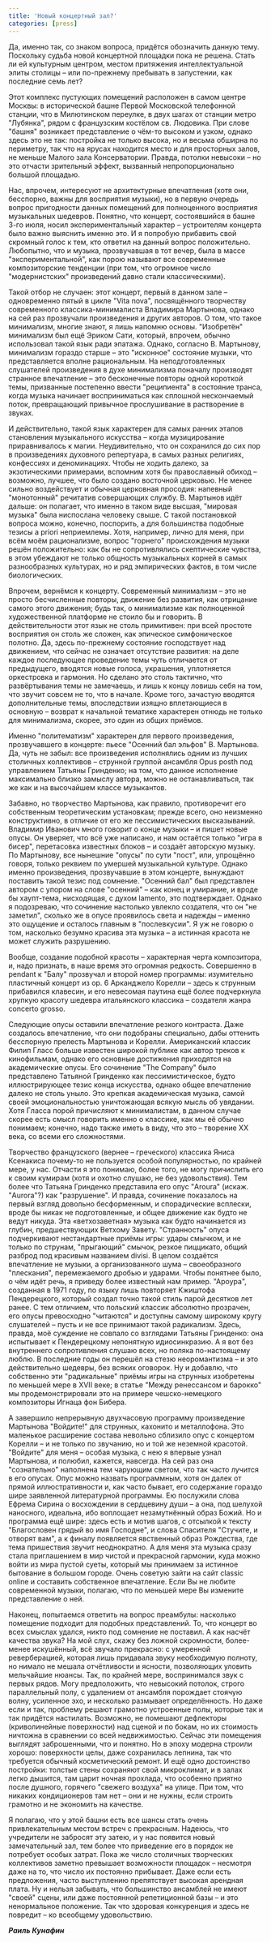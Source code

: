```yaml
---
title: 'Новый концертный зал?'
categories: [press]
---
```

Да, именно так, со знаком вопроса, придётся обозначить данную тему. Поскольку судьба новой концертной площадки пока не решена. Стать ли ей культурным центром, местом притяжения интеллектуальной элиты столицы – или по-прежнему пребывать в запустении, как последние семь лет?

 Этот комплекс пустующих помещений расположен в самом центре Москвы: в исторической башне Первой Московской телефонной станции, что в Милютинском переулке, в двух шагах от станции метро "Лубянка", рядом с французским костёлом св. Людовика. При слове "башня" возникает представление о чём-то высоком и узком, однако здесь это не так: постройка не только высока, но и весьма обширна по периметру, так что на ярусах находится место и для просторных залов, не меньше Малого зала Консерватории. Правда, потолки невысоки – но это отчасти зрительный эффект, вызванный непропорционально большой площадью.

 Нас, впрочем, интересуют не архитектурные впечатления (хотя они, бесспорно, важны для восприятия музыки), но в первую очередь вопрос пригодности данных помещений для полноценного восприятия музыкальных шедевров. Понятно, что концерт, состоявшийся в башне 3-го июля, носил экспериментальный характер – устроителям концерта было важно выяснить именно это. И я попробую прибавить свой скромный голос к тем, кто ответил на данный вопрос положительно. Любопытно, что и музыка, прозвучавшая в тот вечер, была в массе "экспериментальной", как порою называют все современные композиторские тенденции (при том, что огромное число "модернистских" произведений давно стали классическими).

 Такой отбор не случаен: этот концерт, первый в данном зале – одновременно пятый в цикле "Vita nova", посвящённого творчеству современного классика-минималиста Владимира Мартынова, однако на сей раз прозвучали произведения и других авторов. О том, что такое минимализм, многие знают, я лишь напомню основы. "Изобретён" минимализм был ещё Эриком Сати, который, впрочем, обычно использовал такой язык ради эпатажа. Однако, согласно В. Мартынову, минимализм гораздо старше – это "исконное" состояние музыки, что представляется вполне рациональным. На неподготовленных слушателей произведения в духе минимализма поначалу производят странное впечатление – это бесконечные повторы одной короткой темы, призванные постепенно ввести "реципиента" в состояние транса, когда музыка начинает восприниматься как сплошной нескончаемый поток, превращающий привычное прослушивание в растворение в звуках.

 И действительно, такой язык характерен для самых ранних этапов становления музыкального искусства – когда музицирование приравнивалось к магии. Неудивительно, что он сохранился до сих пор в произведениях духовного репертуара, в самых разных религиях, конфессиях и деноминациях. Чтобы не ходить далеко, за экзотическими примерами, вспомним хотя бы православный обиход – возможно, лучшее, что было создано восточной церковью. Не менее сильно воздействует и обычная церковная просодия: напевный "монотонный" речитатив совершающих службу. В. Мартынов идёт дальше: он полагает, что именно в таком виде высшая, "мировая музыка" была ниспослана человеку свыше. С такой постановкой вопроса можно, конечно, поспорить, а для большинства подобные тезисы a priori неприемлемы. Хотя, например, лично для меня, при всём моём рационализме, вопрос "горнего" происхождения музыки решён положительно: как бы не сопротивлялись скептические чувства, в этом убеждают не только общность музыкальных корней в самых разнообразных культурах, но и ряд эмпирических фактов, в том числе биологических.

 Впрочем, вернёмся к концерту. Современный минимализм – это не просто бесчисленные повторы, движение без развития, как отрицание самого этого движения; будь так, о минимализме как полноценной художественной платформе не стоило бы и говорить. В действительности этот язык не столь примитивен: при всей простоте восприятия он столь же сложен, как эпическое симфоническое полотно. Да, здесь по-прежнему состояние господствует над движением, что сейчас не означает отсутствие развития: на деле каждое последующее проведение темы чуть отличается от предыдущего, вводятся новые голоса, украшения, уплотняется оркестровка и гармония. Но сделано это столь тактично, что развёртывания темы не замечаешь, и лишь к концу ловишь себя на том, что звучит совсем не то, что в начале. Кроме того, зачастую вводятся дополнительные темы, впоследствии изящно вплетающиеся в основную – возврат к начальной тематике характерен отнюдь не только для минимализма, скорее, это один из общих приёмов.

 Именно "политематизм" характерен для первого произведения, прозвучавшего в концерте: пьесе "Осенний бал эльфов" В. Мартынова. Да, чуть не забыл: все произведения исполнялись одним из лучших столичных коллективов – струнной группой ансамбля Opus posth под управлением Татьяны Гринденко; на том, что данное исполнение максимально близко замыслу автора, можно не останавливаться, так же как и на высочайшем классе музыкантов.

 Забавно, но творчество Мартынова, как правило, противоречит его собственным теоретическим установкам; прежде всего, оно неизменно конструктивно, в отличие от его же пессимистических высказываний. Владимир Иванович много говорит о конце музыки – и пишет новые опусы. Он уверяет, что всё уже написано, и нам остаётся только "игра в бисер", перетасовка известных блоков – и создаёт авторскую музыку. По Мартынову, все нынешние "опусы" по сути "пост", или, упрощённо говоря, только реквием по умершей музыкальной культуре. Однако именно произведения, прозвучавшие в этом концерте, вынуждают поставить такой тезис под сомнение. "Осенний бал" был представлен автором с упором на слове "осенний" – как конец и умирание, и вроде бы хаупт-тема, нисходящая, с духом lamento, это подтверждает. Однако я подозреваю, что сочинение настолько увлекло создателя, что он "не заметил", сколько же в опусе проявилось света и надежды – именно это ощущение и осталось главным в "послевкусии". Я уж не говорю о том, насколько безумно красива эта музыка – а истинная красота не может служить разрушению.

 Вообще, создание подобной красоты – характерная черта композитора, и, надо признать, в наше время это огромная редкость. Совершенно в pendant к "Балу" прозвучал и второй номер программы: изумительно пластичный концерт из op. 6 Арканджело Корелли – здесь к струнным прибавился клавесин, и его невесомая паутина ещё более подчеркнула хрупкую красоту шедевра итальянского классика – создателя жанра concerto grosso.

 Следующие опусы оставили впечатление резкого контраста. Даже создалось впечатление, что они подобраны специально, дабы оттенить бесспорную прелесть Мартынова и Корелли. Американский классик Филип Гласс больше известен широкой публике как автор треков к кинофильмам, однако его основные достижения приходятся на академические опусы. Его сочинение "The Company" было представлено Татьяной Гринденко как пессимистическое, будто иллюстрирующее тезис конца искусства, однако общее впечатление далеко не столь уныло. Это крепкая академическая музыка, самой своей эмоциональностью уничтожающая всякую мысль об увядании. Хотя Гласса порой причисляют к минималистам, в данном случае скорее есть смысл говорить именно о классике, как мы её обычно понимаем; конечно, надо также иметь в виду, что это – творение XX века, со всеми его сложностями.

 Творчество французского (вернее – греческого) классика Яниса Ксенакиса почему-то не пользуется особой популярностью, по крайней мере, у нас. Отчасти я это понимаю, более того, не могу причислить его к своим кумирам (хотя и охотно слушаю, не без удовольствия). Тем более что Татьяна Гринденко представила его опус "Aroura" (искаж. "Aurora"?) как "разрушение". И правда, сочинение показалось на первый взгляд довольно бесформенным, и спорадические всплески, вроде бы никак не подготовленные, и общее движение как будто не ведут никуда. Эта «ветхозаветная» музыка как будто начинается из глубин, предшествующих Ветхому Завету. "Странность" опуса подчеркивают нестандартные приёмы игры: удары смычком, и не только по струнам, "прыгающий" смычок, резкое пиццикато, общий разброд под красивым названием divisi. В целом создаётся впечатление не музыки, а организованного шума – своеобразного "плескания", перемежаемого дробью и ударами. Чтобы понятнее было, о чём идёт речь, я приведу более известный нам пример. "Ароура", созданная в 1971 году, по языку лишь повторяет Кжиштофа Пендерецкого, который создал точно такой стиль парой десятков лет ранее. С тем отличием, что польский классик абсолютно прозрачен, его опусы превосходно "читаются" и доступны самому широкому кругу слушателей – пусть и не все принимают такой радикализм. Здесь, правда, моё суждение не совпало со взглядами Татьяны Гринденко: она испытывает к Пендерецкому непонятную идиосинкразию. А я вот без внутреннего сопротивления слушаю всех, но поляка по-настоящему люблю. В последние годы он перешёл на стезю неоромантизма – и это действительно шедевры, без всяких оговорок. Ну и добавлю, что собственно эти "радикальные" приёмы игры на струнных изобретены по меньшей мере в XVII веке; в статье "Между ренессансом и барокко" мы продемонстрировали это на примере чешско-немецкого композиторы Игнаца фон Бибера.

 А завершило непрерывную двухчасовую программу произведение Мартынова "Войдите!" для струнных, кахонито и металлофона. Это маленькое расширение состава невольно сблизило опус с концертом Корелли – и не только по звучанию, но и той же неземной красотой. "Войдите" для меня – особая музыка, с нею я впервые узнал Мартынова, и полюбил, кажется, навсегда. На сей раз она "сознательно" наполнена тем чарующим светом, что так часто лучится в его опусах. Опус можно назвать программным, хотя он далек от прямой иллюстративности и, как часто бывает, его содержание гораздо шире заявленной литературной программы. Ею послужили слова Ефрема Сирина о восхождении в сердцевину души – а она, под шелухой наносного, идеальна, ибо воплощает незамутнённый образ Божий. Но и программа ещё шире: здесь есть и мотив шагов, с отсылкой к тексту "Благословен грядый во имя Господне", и слова Спасителя "Стучите, и отворят вам", а к финалу появляется явственный образ Рождества, где тема пришествия звучит неоднократно. А для меня эта музыка сразу стала приглашением в мир чистой и прекрасной гармонии, куда можно войти из мира пустой суеты, который мы принимаем за истинное бытование в большом городе. Очень советую зайти на сайт classic online и составить собственное впечатление. Если Вы не любите современной музыки, полагаю, что по меньшей мере Вы измените представление о ней.

 Наконец, попытаемся ответить на вопрос преамбулы: насколько помещение подходит для подобных представлений. То, что концерт во всех смыслах удался, никто под сомнение не поставил. А как насчёт качества звука? На мой слух, скажу без ложной скромности, более-менее искушённый, всё звучало прекрасно: с умеренной реверберацией, которая лишь придавала звуку необходимую полноту, но нимало не мешала отчётливости и ясности, позволяющих уловить мельчайшие нюансы. Так, по крайней мере, воспринимался звук с первых рядов. Могу предположить, что невысокий потолок, строго параллельный полу, с удалением от ансамбля порождает стоячую волну, усиленное эхо, и несколько размывает определённость. Но даже если и так, проблему решают грамотно устроенные полы, которые так и так придётся настилать. Возможно, не помешают дефлекторы (криволинейные поверхности) над сценой и по бокам, но их стоимость ничтожна в сравнении со всей недвижимостью. Сейчас эти помещения выглядят заброшенными, что и понятно. Но в эпоху модерна строили хорошо: поверхности целы, даже сохранилась лепнина, так что требуется обычный косметический ремонт. И ещё одно достоинство постройки: толстые стены сохраняют свой микроклимат, и в залах легко дышится, там царит ночная прохлада, что особенно приятно после душного, горячего "свежего воздуха" на улице. При том, что никаких кондиционеров там нет – они и не нужны, если строить грамотно и не экономить на качестве.

 Я полагаю, что у этой башни есть все шансы стать очень привлекательным местом встреч с прекрасным. Надеюсь, что учредители не забросят эту затею, и у нас появится новый замечательный зал, тем более что приведение его в порядок не потребует особых затрат. Пока же число столичных творческих коллективов заметно превышает возможности площадок – несмотря даже на то, что число их постоянно прибывает. Даже если есть предложения, часто выступлению препятствует высокая арендная плата. Ну и нельзя забывать, что большинство ансамблей не имеют "своей" сцены, или даже постоянной репетиционной базы – и это ненормальное положение. Так что здоровая конкуренция и здесь не повредит – ко всеобщему удовольствию.

 ___Раиль Кунафин___

